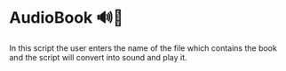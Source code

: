 # AudioBook 🔊📔
In this script the user enters the name of the file which contains the book and the script will  convert into sound and play it.
